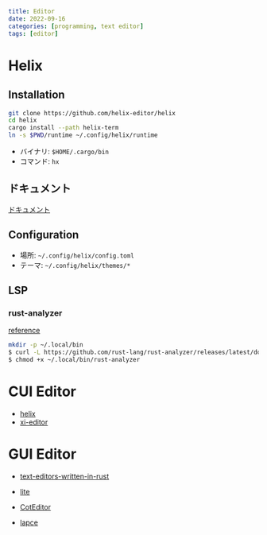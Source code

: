 ```yaml
title: Editor
date: 2022-09-16
categories: [programming, text editor]
tags: [editor]
```

# Helix

## Installation

```sh
git clone https://github.com/helix-editor/helix
cd helix
cargo install --path helix-term
ln -s $PWD/runtime ~/.config/helix/runtime
```

- バイナリ: `$HOME/.cargo/bin`
- コマンド: `hx`

## ドキュメント

[ドキュメント](https://docs.helix-editor.com)

## Configuration

- 場所: `~/.config/helix/config.toml`
- テーマ: `~/.config/helix/themes/*`

## LSP

### rust-analyzer

[reference](https://rust-analyzer.github.io/manual.html#rust-analyzer-language-server-binary)


```sh
mkdir -p ~/.local/bin
$ curl -L https://github.com/rust-lang/rust-analyzer/releases/latest/download/rust-analyzer-x86_64-apple-darwin.gz | gunzip -c - > ~/.local/bin/rust-analyzer
$ chmod +x ~/.local/bin/rust-analyzer
```

# CUI Editor

- [helix](https://github.com/helix-editor/helix)
- [xi-editor](https://github.com/xi-editor/xi-editor)

# GUI Editor
- [text-editors-written-in-rust](https://github.com/flosse/text-editors-written-in-rust)

- [lite](https://github.com/rxi/lite)
- [CotEditor](https://github.com/coteditor/CotEditor)
- [lapce](https://github.com/lapce/lapce)
